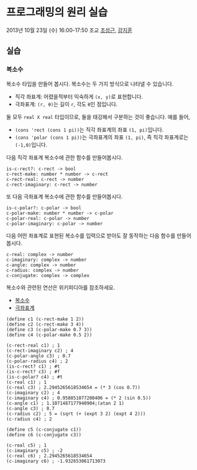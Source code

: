 # 프로그래밍의 원리 실습 #

2013년 10월 23일 (수) 16:00-17:50
조교 [조성근](http://ropas.snu.ac.kr/~skcho), [강지훈](http://ropas.snu.ac.kr/~jhkang)

## 실습 ##

### 복소수 ###

복소수 타입을 만들어 봅시다. 복소수는 두 가지 방식으로 나타낼 수
있습니다.

+ 직각 좌표계: 어렸을적부터 익숙하게 ```(x, y)```로 표현합니다.
+ 극좌표계: ```(r, θ)```는 길이 ```r```, 각도 ```θ```인 점입니다.

둘 모두 ```real X real``` 타입이므로, 둘을 태깅해서 구분하는 것이
좋습니다. 예를 들어,

+ ```(cons 'rect (cons 1 pi))```는 직각 좌표계의 좌표 ```(1,
  pi)```입니다.
+ ```(cons 'polar (cons 1 pi))```는 극좌표계의 좌표 ```(1, pi)```, 즉
  직각 좌표계로는 ```(-1,0)```입니다.

다음 직각 좌표계 복소수에 관한 함수를 만들어봅시다.
```racket
is-c-rect?: c-rect -> bool
c-rect-make: number * number -> c-rect
c-rect-real: c-rect -> number
c-rect-imaginary: c-rect -> number
```

또 다음 극좌표계 복소수에 관한 함수를 만들어봅시다.
```racket
is-c-polar?: c-polar -> bool
c-polar-make: number * number -> c-polar
c-polar-real: c-polar -> number
c-polar-imaginary: c-polar -> number
```

다음 어떤 좌표계로 표현된 복소수를 입력으로 받아도 잘 동작하는 다음
함수를 만들어봅시다.
```racket
c-real: complex -> number
c-imaginary: complex -> number
c-angle: complex -> number
c-radius: complex -> number
c-conjugate: complex -> complex
```

복소수와 관련된 연산은 위키피디아를 참조하세요.

+ [복소수](http://ko.wikipedia.org/wiki/%EB%B3%B5%EC%86%8C%EC%88%98)
+ [극좌표계](http://ko.wikipedia.org/wiki/%EA%B7%B9%EC%A2%8C%ED%91%9C%EA%B3%84)

```racket
(define c1 (c-rect-make 1 2))
(define c2 (c-rect-make 3 4))
(define c3 (c-polar-make 0.7 3))
(define c4 (c-polar-make 0.5 2))

(c-rect-real c1) ; 1
(c-rect-imaginary c2) ; 4
(c-polar-angle c3) ; 0.7
(c-polar-radius c4) ; 2
(is-c-rect? c1) ; #t
(is-c-rect? c3) ; #f
(is-c-polar? c4) ; #t
(c-real c1) ; 1
(c-real c3) ; 2.2945265618534654 = (* 3 (cos 0.7))
(c-imaginary c2) ; 4
(c-imaginary c4) ; 0.958851077208406 = (* 2 (sin 0.5))
(c-angle c1) ; 1.1071487177940904;(atan 2 1)
(c-angle c3) ; 0.7
(c-radius c2) ; 5 = (sqrt (+ (expt 3 2) (expt 4 2)))
(c-radius c4) ; 2

(define c5 (c-conjugate c1))
(define c6 (c-conjugate c3))

(c-real c5) ; 1
(c-imaginary c5) ; -2
(c-real c6) ; 2.2945265618534654
(c-imaginary c6) ; -1.932653061713073
```
